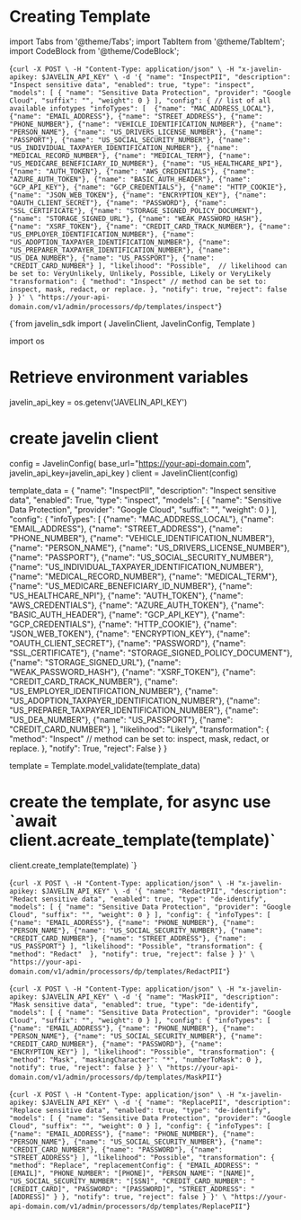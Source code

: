 # Creating Template
import Tabs from '@theme/Tabs';
import TabItem from '@theme/TabItem';
import CodeBlock from '@theme/CodeBlock';

<Tabs>
<TabItem value="shell" label="Using cURL">

<CodeBlock
  language="python">
  {`
curl -X POST \
-H "Content-Type: application/json" \
-H "x-javelin-apikey: $JAVELIN_API_KEY" \
-d '{
        "name": "InspectPII",
        "description": "Inspect sensitive data",
        "enabled": true,
        "type": "inspect",
        "models": [
            {
                "name": "Sensitive Data Protection",
                "provider": "Google Cloud",
                "suffix": "",
                "weight": 0
            }
        ],
        "config": {
            // list of all available infotypes
            "infoTypes": [ 
                {"name": "MAC_ADDRESS_LOCAL"},
                {"name": "EMAIL_ADDRESS"},
                {"name": "STREET_ADDRESS"},
                {"name": "PHONE_NUMBER"},
                {"name": "VEHICLE_IDENTIFICATION_NUMBER"},
                {"name": "PERSON_NAME"},
                {"name": "US_DRIVERS_LICENSE_NUMBER"},
                {"name": "PASSPORT"},
                {"name": "US_SOCIAL_SECURITY_NUMBER"},
                {"name": "US_INDIVIDUAL_TAXPAYER_IDENTIFICATION_NUMBER"},
                {"name": "MEDICAL_RECORD_NUMBER"},
                {"name": "MEDICAL_TERM"},
                {"name": "US_MEDICARE_BENEFICIARY_ID_NUMBER"},
                {"name": "US_HEALTHCARE_NPI"},
                {"name": "AUTH_TOKEN"},
                {"name": "AWS_CREDENTIALS"},
                {"name": "AZURE_AUTH_TOKEN"},
                {"name": "BASIC_AUTH_HEADER"},
                {"name": "GCP_API_KEY"},
                {"name": "GCP_CREDENTIALS"},
                {"name": "HTTP_COOKIE"},
                {"name": "JSON_WEB_TOKEN"},
                {"name": "ENCRYPTION_KEY"},
                {"name": "OAUTH_CLIENT_SECRET"},
                {"name": "PASSWORD"},
                {"name": "SSL_CERTIFICATE"},
                {"name": "STORAGE_SIGNED_POLICY_DOCUMENT"},
                {"name": "STORAGE_SIGNED_URL"},
                {"name": "WEAK_PASSWORD_HASH"},
                {"name": "XSRF_TOKEN"},
                {"name": "CREDIT_CARD_TRACK_NUMBER"},
                {"name": "US_EMPLOYER_IDENTIFICATION_NUMBER"},
                {"name": "US_ADOPTION_TAXPAYER_IDENTIFICATION_NUMBER"},
                {"name": "US_PREPARER_TAXPAYER_IDENTIFICATION_NUMBER"},
                {"name": "US_DEA_NUMBER"},
                {"name": "US_PASSPORT"},
                {"name": "CREDIT_CARD_NUMBER"}
            ],
            "likelihood": "Possible",  // likelihood can be set to: VeryUnlikely, Unlikely, Possible, Likely or VeryLikely 
            "transformation": {
                "method": "Inspect" // method can be set to: inspect, mask, redact, or replace.
            },
            "notify": true,
            "reject": false
        }
}' \
"https://your-api-domain.com/v1/admin/processors/dp/templates/inspect"
`}
</CodeBlock>

</TabItem>

<TabItem value="py" label="Using python SDK">

<CodeBlock
  language="python"
  title="Javelin Template Example"
  showLineNumbers>
  {`from javelin_sdk import (
    JavelinClient,
    JavelinConfig,
    Template
)

import os
    
# Retrieve environment variables
javelin_api_key = os.getenv('JAVELIN_API_KEY')

# create javelin client
config = JavelinConfig(
    base_url="https://your-api-domain.com",
    javelin_api_key=javelin_api_key
)
client = JavelinClient(config)

template_data = {
        "name": "InspectPII",
        "description": "Inspect sensitive data",
        "enabled": True,
        "type": "inspect",
        "models": [
            {
                "name": "Sensitive Data Protection",
                "provider": "Google Cloud",
                "suffix": "",
                "weight": 0
            }
        ],
        "config": {
            "infoTypes": [
                {"name": "MAC_ADDRESS_LOCAL"},
                {"name": "EMAIL_ADDRESS"},
                {"name": "STREET_ADDRESS"},
                {"name": "PHONE_NUMBER"},
                {"name": "VEHICLE_IDENTIFICATION_NUMBER"},
                {"name": "PERSON_NAME"},
                {"name": "US_DRIVERS_LICENSE_NUMBER"},
                {"name": "PASSPORT"},
                {"name": "US_SOCIAL_SECURITY_NUMBER"},
                {"name": "US_INDIVIDUAL_TAXPAYER_IDENTIFICATION_NUMBER"},
                {"name": "MEDICAL_RECORD_NUMBER"},
                {"name": "MEDICAL_TERM"},
                {"name": "US_MEDICARE_BENEFICIARY_ID_NUMBER"},
                {"name": "US_HEALTHCARE_NPI"},
                {"name": "AUTH_TOKEN"},
                {"name": "AWS_CREDENTIALS"},
                {"name": "AZURE_AUTH_TOKEN"},
                {"name": "BASIC_AUTH_HEADER"},
                {"name": "GCP_API_KEY"},
                {"name": "GCP_CREDENTIALS"},
                {"name": "HTTP_COOKIE"},
                {"name": "JSON_WEB_TOKEN"},
                {"name": "ENCRYPTION_KEY"},
                {"name": "OAUTH_CLIENT_SECRET"},
                {"name": "PASSWORD"},
                {"name": "SSL_CERTIFICATE"},
                {"name": "STORAGE_SIGNED_POLICY_DOCUMENT"},
                {"name": "STORAGE_SIGNED_URL"},
                {"name": "WEAK_PASSWORD_HASH"},
                {"name": "XSRF_TOKEN"},
                {"name": "CREDIT_CARD_TRACK_NUMBER"},
                {"name": "US_EMPLOYER_IDENTIFICATION_NUMBER"},
                {"name": "US_ADOPTION_TAXPAYER_IDENTIFICATION_NUMBER"},
                {"name": "US_PREPARER_TAXPAYER_IDENTIFICATION_NUMBER"},
                {"name": "US_DEA_NUMBER"},
                {"name": "US_PASSPORT"},
                {"name": "CREDIT_CARD_NUMBER"}
            ],
            "likelihood": "Likely",
            "transformation": {
                "method": "Inspect" // method can be set to: inspect, mask, redact, or replace.
            },
            "notify": True,
            "reject": False
        }
}

template = Template.model_validate(template_data)

# create the template, for async use \`await client.acreate_template(template)\`
client.create_template(template)
`}
</CodeBlock>


</TabItem>

<TabItem value="redact" label="Template with Redact Method">

<CodeBlock
  language="python">
  {`
curl -X POST \
-H "Content-Type: application/json" \
-H "x-javelin-apikey: $JAVELIN_API_KEY" \
-d '{
        "name": "RedactPII",
        "description": "Redact sensitive data",
        "enabled": true,
        "type": "de-identify",
        "models": [
            {
                "name": "Sensitive Data Protection",
                "provider": "Google Cloud",
                "suffix": "",
                "weight": 0
            }
        ],
        "config": {
            "infoTypes": [
                {"name": "EMAIL_ADDRESS"},
                {"name": "PHONE_NUMBER"},
                {"name": "PERSON_NAME"},
                {"name": "US_SOCIAL_SECURITY_NUMBER"},
                {"name": "CREDIT_CARD_NUMBER"},
                {"name": "STREET_ADDRESS"},
                {"name": "US_PASSPORT"}
            ],
            "likelihood": "Possible",
            "transformation": {
                "method": "Redact" 
            },
            "notify": true,
            "reject": false
        }
}' \
"https://your-api-domain.com/v1/admin/processors/dp/templates/RedactPII"
`}
</CodeBlock>

</TabItem>

<TabItem value="mask" label="Template with Mask Method">

<CodeBlock
  language="python">
  {`
curl -X POST \
-H "Content-Type: application/json" \
-H "x-javelin-apikey: $JAVELIN_API_KEY" \
-d '{
        "name": "MaskPII",
        "description": "Mask sensitive data",
        "enabled": true,
        "type": "de-identify",
        "models": [
            {
                "name": "Sensitive Data Protection",
                "provider": "Google Cloud",
                "suffix": "",
                "weight": 0
            }
        ],
        "config": {
            "infoTypes": [
                {"name": "EMAIL_ADDRESS"},
                {"name": "PHONE_NUMBER"},
                {"name": "PERSON_NAME"},
                {"name": "US_SOCIAL_SECURITY_NUMBER"},
                {"name": "CREDIT_CARD_NUMBER"},
                {"name": "PASSWORD"},
                {"name": "ENCRYPTION_KEY"}
            ],
            "likelihood": "Possible",
            "transformation": {
                "method": "Mask",
                "maskingCharacter": "*",
                "numberToMask": 0
            },
            "notify": true,
            "reject": false
        }
}' \
"https://your-api-domain.com/v1/admin/processors/dp/templates/MaskPII"
`}
</CodeBlock>

</TabItem>

<TabItem value="replace" label="Template with Replace Method">

<CodeBlock
  language="python">
  {`
curl -X POST \
-H "Content-Type: application/json" \
-H "x-javelin-apikey: $JAVELIN_API_KEY" \
-d '{
        "name": "ReplacePII",
        "description": "Replace sensitive data",
        "enabled": true,
        "type": "de-identify",
        "models": [
            {
                "name": "Sensitive Data Protection",
                "provider": "Google Cloud",
                "suffix": "",
                "weight": 0
            }
        ],
        "config": {
            "infoTypes": [
                {"name": "EMAIL_ADDRESS"},
                {"name": "PHONE_NUMBER"},
                {"name": "PERSON_NAME"},
                {"name": "US_SOCIAL_SECURITY_NUMBER"},
                {"name": "CREDIT_CARD_NUMBER"},
                {"name": "PASSWORD"},
                {"name": "STREET_ADDRESS"}
            ],
            "likelihood": "Possible",
            "transformation": {
                "method": "Replace",
                "replacementConfig": {
                    "EMAIL_ADDRESS": "[EMAIL]",
                    "PHONE_NUMBER": "[PHONE]",
                    "PERSON_NAME": "[NAME]",
                    "US_SOCIAL_SECURITY_NUMBER": "[SSN]",
                    "CREDIT_CARD_NUMBER": "[CREDIT_CARD]",
                    "PASSWORD": "[PASSWORD]",
                    "STREET_ADDRESS": "[ADDRESS]"
                }
            },
            "notify": true,
            "reject": false
        }
}' \
"https://your-api-domain.com/v1/admin/processors/dp/templates/ReplacePII"
`}
</CodeBlock>

</TabItem>

</Tabs>